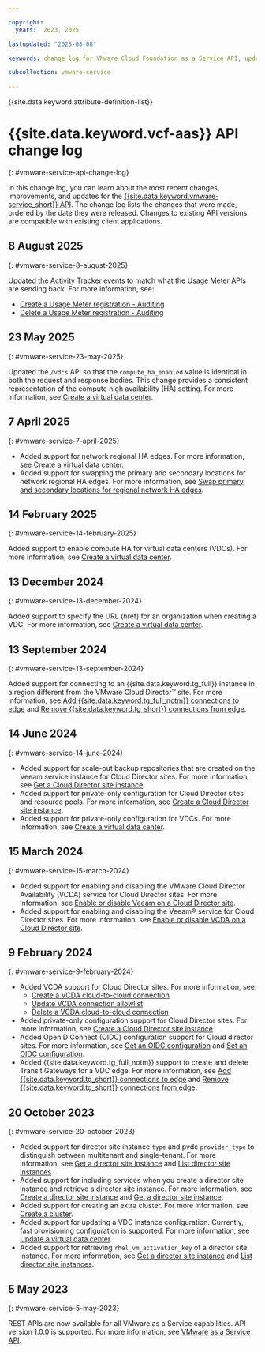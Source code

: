 ```yaml
---

copyright:
  years:  2023, 2025

lastupdated: "2025-08-08"

keywords: change log for VMware Cloud Foundation as a Service API, updates to VCF as a Service API

subcollection: vmware-service

---
```


{{site.data.keyword.attribute-definition-list}}

# {{site.data.keyword.vcf-aas}} API change log
{: #vmware-service-api-change-log}

In this change log, you can learn about the most recent changes, improvements, and updates for the [{{site.data.keyword.vmware-service_short}} API](/apidocs/vmware-service). The change log lists the changes that were made, ordered by the date they were released. Changes to existing API versions are compatible with existing client applications.

## 8 August 2025
{: #vmware-service-8-august-2025}

Updated the Activity Tracker events to match what the Usage Meter APIs are sending back. For more information, see:
* [Create a Usage Meter registration - Auditing](/apidocs/vmware-service#create-usage-meter-registration)
* [Delete a Usage Meter registration - Auditing](/apidocs/vmware-service#delete-usage-meter-registration)

## 23 May 2025
{: #vmware-service-23-may-2025}

Updated the `/vdcs` API so that the `compute_ha_enabled` value is identical in both the request and response bodies. This change provides a consistent representation of the compute high availability (HA) setting. For more information, see [Create a virtual data center](/apidocs/vmware-service#create-vdc).

## 7 April 2025
{: #vmware-service-7-april-2025}

* Added support for network regional HA edges. For more information, see [Create a virtual data center](/apidocs/vmware-service#create-vdc).
* Added support for swapping the primary and secondary locations for network regional HA edges. For more information, see [Swap primary and secondary locations for regional network HA edges](/apidocs/vmware-service#swap-ha-edge-sites).

## 14 February 2025
{: #vmware-service-14-february-2025}

Added support to enable compute HA for virtual data centers (VDCs). For more information, see [Create a virtual data center](/apidocs/vmware-service#create-vdc).

## 13 December 2024
{: #vmware-service-13-december-2024}

Added support to specify the URL (href) for an organization when creating a VDC. For more information, see [Create a virtual data center](/apidocs/vmware-service#create-vdc).

## 13 September 2024
{: #vmware-service-13-september-2024}

Added support for connecting to an {{site.data.keyword.tg_full}} instance in a region different from the VMware Cloud Director™ site. For more information, see [Add {{site.data.keyword.tg_full_notm}} connections to edge](/apidocs/vmware-service#add-transit-gateway-connections) and [Remove {{site.data.keyword.tg_short}} connections from edge](/apidocs/vmware-service#remove-transit-gateway-connections).

## 14 June 2024
{: #vmware-service-14-june-2024}

* Added support for scale-out backup repositories that are created on the Veeam service instance for Cloud Director sites. For more information, see [Get a Cloud Director site instance](/apidocs/vmware-service#get-director-site).
* Added support for private-only configuration for Cloud Director sites and resource pools. For more information, see [Create a Cloud Director site instance](/apidocs/vmware-service#create-director-sites).
* Added support for private-only configuration for VDCs. For more information, see [Create a virtual data center](/apidocs/vmware-service#create-vdc).

## 15 March 2024
{: #vmware-service-15-march-2024}

* Added support for enabling and disabling the VMware Cloud Director Availability (VCDA) service for Cloud Director sites. For more information, see [Enable or disable Veeam on a Cloud Director site](/apidocs/vmware-service#enable-veeam-on-pvdcs-list).
* Added support for enabling and disabling the Veeam® service for Cloud Director sites. For more information, see [Enable or disable VCDA on a Cloud Director site](/apidocs/vmware-service#enable-vcda-on-data-center).

## 9 February 2024
{: #vmware-service-9-february-2024}

* Added VCDA support for Cloud Director sites. For more information, see:
   * [Create a VCDA cloud-to-cloud connection](/apidocs/vmware-service#create-director-sites-vcda-c2c-connection)
   * [Update VCDA connection allowlist](/apidocs/vmware-service#update-director-sites-vcda-connection-endpoints)
   * [Delete a VCDA cloud-to-cloud connection](/apidocs/vmware-service#delete-director-sites-vcda-c2c-connection)
* Added private-only configuration support for Cloud Director sites. For more information, see [Create a Cloud Director site instance](/apidocs/vmware-service#create-director-sites).
* Added OpenID Connect (OIDC) configuration support for Cloud director sites. For more information, see [Get an OIDC configuration](/apidocs/vmware-service#get-oidc-configuration) and [Set an OIDC configuration](/apidocs/vmware-service#set-oidc-configuration).
* Added {{site.data.keyword.tg_full_notm}} support to create and delete Transit Gateways for a VDC edge. For more information, see [Add {{site.data.keyword.tg_short}} connections to edge](/apidocs/vmware-service#add-transit-gateway-connections) and [Remove {{site.data.keyword.tg_short}} connections from edge](/apidocs/vmware-service#remove-transit-gateway-connections).

## 20 October 2023
{: #vmware-service-20-october-2023}

* Added support for director site instance `type` and pvdc `provider_type` to distinguish between multitenant and single-tenant. For more information, see [Get a director site instance](/apidocs/vmware-service#get-director-site) and [List director site instances](/apidocs/vmware-service#list-director-sites).
* Added support for including services when you create a director site instance and retrieve a director site instance. For more information, see [Create a director site instance](/apidocs/vmware-service#create-director-sites) and [Get a director site instance](/apidocs/vmware-service#get-director-site).
* Added support for creating an extra cluster. For more information, see [Create a cluster](/apidocs/vmware-service#create-director-sites-pvdcs-clusters).
* Added support for updating a VDC instance configuration. Currently, fast provisioning configuration is supported. For more information, see [Update a virtual data center](/apidocs/vmware-service#update-vdc).
* Added support for retrieving `rhel_vm_activation_key` of a director site instance. For more information, see [Get a director site instance](/apidocs/vmware-service#get-director-site) and [List director site instances](/apidocs/vmware-service#list-director-sites).

## 5 May 2023
{: #vmware-service-5-may-2023}

REST APIs are now available for all VMware as a Service capabilities. API version 1.0.0 is supported. For more information, see [VMware as a Service API](/apidocs/vmware-service).
